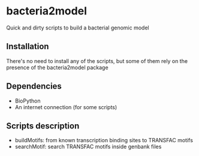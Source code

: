 bacteria2model
==============

Quick and dirty scripts to build a bacterial genomic model

Installation
------------

There's no need to install any of the scripts, but some of them rely on the presence of the bacteria2model package

Dependencies
------------

* BioPython
* An internet connection (for some scripts)

Scripts description
-------------------

* buildMotifs: from known transcription binding sites to TRANSFAC motifs
* searchMotif: search TRANSFAC motifs inside genbank files
